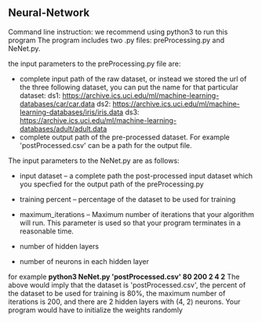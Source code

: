 ## Neural-Network

Command line instruction:
we recommend using python3 to run this program
The program includes two .py files: preProcessing.py and NeNet.py.

the input parameters to the preProcessing.py file are:
- complete input path of the raw dataset, or instead we stored the url of the three following dataset, you can put the name for that particular dataset:
ds1: https://archive.ics.uci.edu/ml/machine-learning-databases/car/car.data
ds2: https://archive.ics.uci.edu/ml/machine-learning-databases/iris/iris.data
ds3: https://archive.ics.uci.edu/ml/machine-learning-databases/adult/adult.data
- complete output path of the pre-processed dataset. For example 'postProcessed.csv' can be a path for the output file.


The input parameters to the NeNet.py
are as follows:
- input dataset – a complete path the post-processed input dataset which you specfied for the output path of the preProcessing.py

- training percent – percentage of the dataset to be used for training
- maximum_iterations – Maximum number of iterations that your algorithm will run. This
parameter is used so that your program terminates in a reasonable time.
- number of hidden layers
- number of neurons in each hidden layer


for example **python3 NeNet.py 'postProcessed.csv' 80 200 2 4 2**
The above would imply that the dataset is 'postProcessed.csv', the percent of the dataset to be used for
training is 80%, the maximum number of iterations is 200, and there are 2 hidden layers with
(4, 2) neurons. Your program would have to initialize the weights randomly

